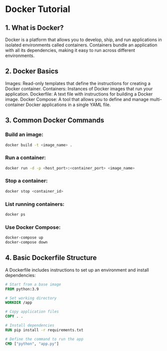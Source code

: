 # Docker Tutorial

## 1. What is Docker?

Docker is a platform that allows you to develop, ship, and run applications in isolated environments called containers. Containers bundle an application with all its dependencies, making it easy to run across different environments.

## 2. Docker Basics

Images: Read-only templates that define the instructions for creating a Docker container.
Containers: Instances of Docker images that run your application.
Dockerfile: A text file with instructions for building a Docker image.
Docker Compose: A tool that allows you to define and manage multi-container Docker applications in a single YAML file.

## 3. Common Docker Commands

### Build an image:

```bash
docker build -t <image_name> .
```

### Run a container:

```bash
docker run -d -p <host_port>:<container_port> <image_name>
```

### Stop a container:

```bash
docker stop <container_id>
```

### List running containers:

```bash
docker ps
```

### Use Docker Compose:

```bash
docker-compose up
docker-compose down
```

## 4. Basic Dockerfile Structure

A Dockerfile includes instructions to set up an environment and install dependencies:

```Dockerfile
# Start from a base image
FROM python:3.9

# Set working directory
WORKDIR /app

# Copy application files
COPY . .

# Install dependencies
RUN pip install -r requirements.txt

# Define the command to run the app
CMD ["python", "app.py"]
```
